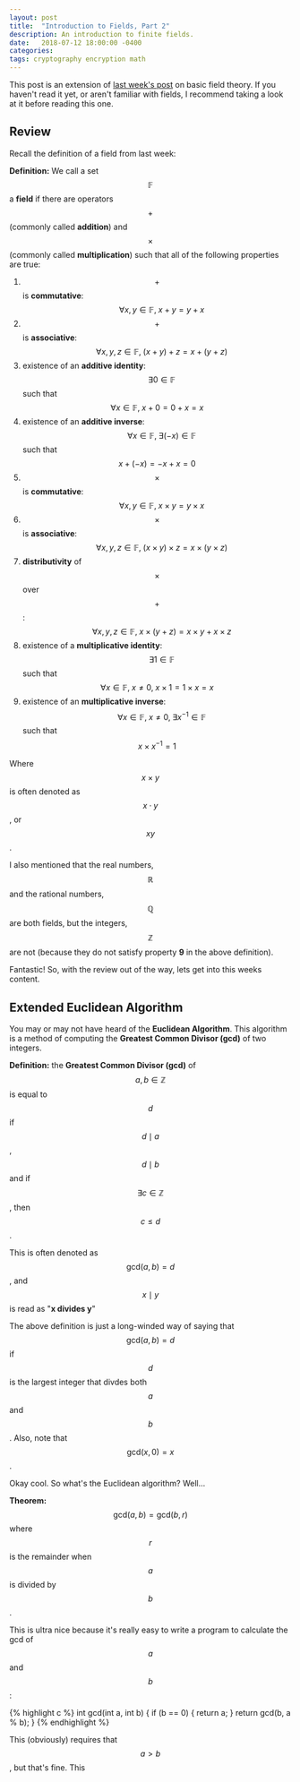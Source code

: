 ```yaml
---
layout: post
title:  "Introduction to Fields, Part 2"
description: An introduction to finite fields.
date:   2018-07-12 18:00:00 -0400
categories:
tags: cryptography encryption math
---
```


This post is an extension of [last week's post](/2018/07/10/introduction-to-fields.html) on basic field theory.
If you haven't read it yet, or aren't familiar with fields, I recommend taking a look at it before
reading this one.

## Review

Recall the definition of a field from last week:

**Definition:** We call a set $$ \mathbb{F} $$ a **field** if there are operators $$ + $$
(commonly called **addition**) and $$ \times $$ (commonly called **multiplication**)
such that all of the following properties are true:

1. $$ + $$ is **commutative**: $$ \quad \forall x, y\in\mathbb{F}, \; x + y = y + x $$   
2. $$ + $$ is **associative**: $$ \quad  \forall x, y, z\in\mathbb{F}, \; (x + y) + z = x + (y + z) $$    
3. existence of an **additive identity**: $$ \quad \exists 0 \in\mathbb{F} $$ such that $$ \forall x\in\mathbb{F}, \; x + 0 = 0 + x = x $$
4. existence of an **additive inverse**: $$ \quad \forall x \in\mathbb{F}, \; \exists (-x) \in \mathbb{F} $$
   such that $$ x + (-x) = -x + x = 0 $$
5. $$ \times $$ is **commutative**: $$ \quad \forall x, y\in\mathbb{F}, \; x \times y = y \times x $$    
6. $$ \times $$ is **associative**: $$ \quad \forall x, y, z\in\mathbb{F}, \; (x \times y) \times z = x \times (y \times z) $$    
7. **distributivity** of $$ \times $$ over $$ + $$: $$ \quad \forall x, y, z \in \mathbb{F}, \; x \times (y + z) = x \times y + x \times z $$
8. existence of a **multiplicative identity**: $$ \quad \exists 1 \in\mathbb{F} $$ such that
   $$ \forall x\in\mathbb{F}, \; x \neq 0, \; x \times 1 = 1 \times x = x $$
9. existence of an **multiplicative inverse**: $$ \quad \forall x \in\mathbb{F}, \; x \neq 0, \; \exists x^{-1} \in\mathbb{F} $$
   such that $$ x \times x^{-1} = 1 $$

Where $$ x \times y $$ is often denoted as $$ x \cdot y $$, or $$ xy $$.

I also mentioned that the real numbers, $$ \mathbb{R} $$ and the rational numbers,
$$ \mathbb{Q} $$ are both fields, but the integers, $$ \mathbb{Z} $$ are not (because they do not
satisfy property **9** in the above definition).

Fantastic! So, with the review out of the way, lets get into this weeks content.

## Extended Euclidean Algorithm

You may or may not have heard of the **Euclidean Algorithm**. This algorithm is a
method of computing the **Greatest Common Divisor (gcd)** of two integers.

**Definition:** the **Greatest Common Divisor (gcd)** of $$ a, b \in \mathbb{Z} $$ is
equal to $$ d $$ if $$ d \mid a $$, $$ d \mid b $$ and if $$ \exists c \in \mathbb{Z} $$, then
$$ c \leq d $$.

This is often denoted as $$ \textrm{gcd}(a, b) = d $$, and $$ x \mid y $$ is read as "**x divides y**"

The above definition is just a long-winded way of saying that $$ \textrm{gcd}(a, b) = d $$ if
$$ d $$ is the largest integer that divdes both $$ a $$ and $$ b $$. Also, note that $$ \textrm{gcd}(x, 0) = x $$.

Okay cool. So what's the Euclidean algorithm? Well...

**Theorem:** $$ \textrm{gcd}(a, b) = \textrm{gcd}(b, r)$$ where  $$ r $$ is the remainder
when $$ a $$ is divided by $$ b $$.

This is ultra nice because it's really easy to write a program to calculate the gcd of
$$ a $$ and $$ b $$:

{% highlight c %}
int gcd(int a, int b) {
    if (b == 0) {
        return a;
    }
    return gcd(b, a % b);
}
{% endhighlight %}

This (obviously) requires that $$ a \gt b $$, but that's fine. This
